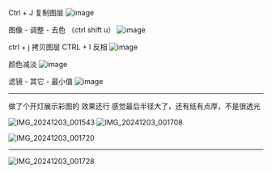 Ctrl + J 复制图层
![image](https://github.com/user-attachments/assets/83cdb3d8-eebc-4ff4-8ed0-0a4f54cf1ab8)

图像 - 调整 - 去色 （ctrl shift u）
![image](https://github.com/user-attachments/assets/f5ffe1e9-3bf3-4e4f-a56f-bce644ca261a)

ctrl + j 拷贝图层 CTRL + I 反相
![image](https://github.com/user-attachments/assets/46dd1635-b4c1-45b0-ab64-7559ed2a6f53)


颜色减淡
![image](https://github.com/user-attachments/assets/becdb90a-b332-4a42-9c82-ac3e41f2f68b)

滤镜 - 其它 - 最小值
![image](https://github.com/user-attachments/assets/c2ef8588-3698-4589-a73b-e9c5d0992542)

---

做了个开灯展示彩图的
效果还行
感觉最后半径大了，还有纸有点厚，不是很透光

![IMG_20241203_001543](https://github.com/user-attachments/assets/a1fd10b8-fc7b-45fc-8167-4d0f758c9827)
![IMG_20241203_001708](https://github.com/user-attachments/assets/d84ea931-1967-4aa3-b7f6-84cda5090874)

![IMG_20241203_001720](https://github.com/user-attachments/assets/cb4193e6-c55e-4b4a-847f-941d4eb20d6a)

---

![IMG_20241203_001728](https://github.com/user-attachments/assets/957ca5d8-8602-4ab9-97b7-acc90ab7e553)
